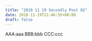 ```yaml
---
title: "2018 11 19 Secondly Post 02"
date: 2018-11-19T21:46:55+08:00
draft: false
---
```


AAA:aaa
BBB:bbb
CCC:ccc